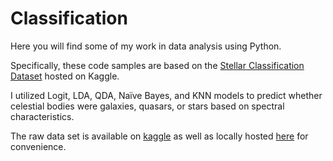 # Classification

Here you will find some of my work in data analysis using Python.

Specifically, these code samples are based on the [Stellar Classification Dataset](https://www.kaggle.com/datasets/fedesoriano/stellar-classification-dataset-sdss17?resource=download) hosted on Kaggle.

I utilized Logit, LDA, QDA, Naïve Bayes, and KNN models to predict whether celestial bodies were galaxies, quasars, or stars based on spectral characteristics.

The raw data set is available on [kaggle](https://www.kaggle.com/datasets/fedesoriano/stellar-classification-dataset-sdss17?resource=download) as well as locally hosted [here](https://github.com/pgjauregui/Classification/blob/main/star_classification.csv) for convenience.
